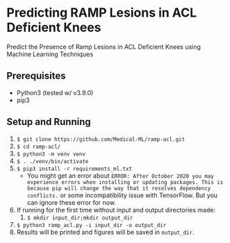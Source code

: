 # Predicting RAMP Lesions in ACL Deficient Knees
Predict the Presence of Ramp Lesions in ACL Deficient Knees using Machine Learning Techniques

## Prerequisites
  - Python3 (tested w/ v3.9.0)
  - pip3

## Setup and Running 
1. `$ git clone https://github.com/Medical-ML/ramp-acl.git`
1. `$ cd ramp-acl/`
1. `$ python3 -m venv venv`
1. `$ . ./venv/bin/activate`
1. `$ pip3 install -r requirements_ml.txt`
    - You might get an error about `ERROR: After October 2020 you may experience errors when installing or updating packages. This is because pip will change the way that it resolves dependency conflicts.` or some incompatibility issue with TensorFlow. But you can ignore these error for now.
1. If running for the first time without input and output directories made: 
    1. `$ mkdir input_dir;mkdir output_dir`
1. `$ python3 ramp_acl.py -i input_dir -o output_dir`
1. Results will be printed and figures will be saved in `output_dir`.  
